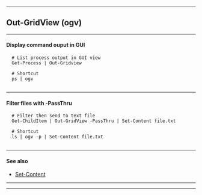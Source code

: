 
***

## Out-GridView (ogv)

***

#### Display command ouput in GUI

```
  # List process output in GUI view 
  Get-Process | Out-Gridview
  
  # Shortcut 
  ps | ogv
  
```  

***

#### Filter files with -PassThru

```
  # Filter then send to text file
  Get-ChildItem | Out-GridView -PassThru | Set-Content file.txt
  
  # Shortcut
  ls | ogv -p | Set-Content file.txt
  
```

***

#### See also 

* [Set-Content](..\set_content\set_content.html)


***
***

